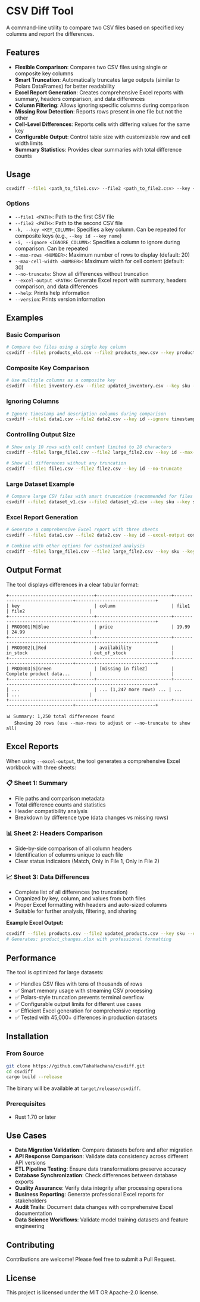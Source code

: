 # CSV Diff Tool

A command-line utility to compare two CSV files based on specified key columns and report the differences.

## Features

*   **Flexible Comparison**: Compares two CSV files using single or composite key columns
*   **Smart Truncation**: Automatically truncates large outputs (similar to Polars DataFrames) for better readability
*   **Excel Report Generation**: Creates comprehensive Excel reports with summary, headers comparison, and data differences
*   **Column Filtering**: Allows ignoring specific columns during comparison
*   **Missing Row Detection**: Reports rows present in one file but not the other
*   **Cell-Level Differences**: Reports cells with differing values for the same key
*   **Configurable Output**: Control table size with customizable row and cell width limits
*   **Summary Statistics**: Provides clear summaries with total difference counts

## Usage

```bash
csvdiff --file1 <path_to_file1.csv> --file2 <path_to_file2.csv> --key <key_column_name> [OPTIONS]
```

### Options

*   `--file1 <PATH>`: Path to the first CSV file
*   `--file2 <PATH>`: Path to the second CSV file
*   `-k, --key <KEY_COLUMN>`: Specifies a key column. Can be repeated for composite keys (e.g., `--key id --key name`)
*   `-i, --ignore <IGNORE_COLUMN>`: Specifies a column to ignore during comparison. Can be repeated
*   `--max-rows <NUMBER>`: Maximum number of rows to display (default: 20)
*   `--max-cell-width <NUMBER>`: Maximum width for cell content (default: 30)
*   `--no-truncate`: Show all differences without truncation
*   `--excel-output <PATH>`: Generate Excel report with summary, headers comparison, and data differences
*   `--help`: Prints help information
*   `--version`: Prints version information

## Examples

### Basic Comparison
```bash
# Compare two files using a single key column
csvdiff --file1 products_old.csv --file2 products_new.csv --key product_id
```

### Composite Key Comparison
```bash
# Use multiple columns as a composite key
csvdiff --file1 inventory.csv --file2 updated_inventory.csv --key sku --key size --key color
```

### Ignoring Columns
```bash
# Ignore timestamp and description columns during comparison
csvdiff --file1 data1.csv --file2 data2.csv --key id --ignore timestamp --ignore description
```

### Controlling Output Size
```bash
# Show only 10 rows with cell content limited to 20 characters
csvdiff --file1 large_file1.csv --file2 large_file2.csv --key id --max-rows 10 --max-cell-width 20

# Show all differences without any truncation
csvdiff --file1 file1.csv --file2 file2.csv --key id --no-truncate
```

### Large Dataset Example
```bash
# Compare large CSV files with smart truncation (recommended for files with thousands of rows)
csvdiff --file1 dataset_v1.csv --file2 dataset_v2.csv --key sku --key size --key colour --max-rows 15
```

### Excel Report Generation
```bash
# Generate a comprehensive Excel report with three sheets
csvdiff --file1 data1.csv --file2 data2.csv --key id --excel-output comparison_report.xlsx

# Combine with other options for customized analysis
csvdiff --file1 large_file1.csv --file2 large_file2.csv --key sku --key size --ignore timestamp --excel-output detailed_report.xlsx
```

## Output Format

The tool displays differences in a clear tabular format:

```
+--------------------------------+----------------------------+--------------------------------+------------------------------+
| key                            | column                     | file1                          | file2                        |
+--------------------------------+----------------------------+--------------------------------+------------------------------+
| PROD001|M|Blue                 | price                      | 19.99                          | 24.99                        |
+--------------------------------+----------------------------+--------------------------------+------------------------------+
| PROD002|L|Red                  | availability               | in_stock                       | out_of_stock                 |
+--------------------------------+----------------------------+--------------------------------+------------------------------+
| PROD003|S|Green                | [missing in file2]         | Complete product data...       |                              |
+--------------------------------+----------------------------+--------------------------------+------------------------------+
| ...                            | ... (1,247 more rows) ... | ...                            | ...                          |
+--------------------------------+----------------------------+--------------------------------+------------------------------+

📊 Summary: 1,250 total differences found
   Showing 20 rows (use --max-rows to adjust or --no-truncate to show all)
```

## Excel Reports

When using `--excel-output`, the tool generates a comprehensive Excel workbook with three sheets:

### 📋 Sheet 1: Summary
- File paths and comparison metadata
- Total difference counts and statistics
- Header compatibility analysis
- Breakdown by difference type (data changes vs missing rows)

### 📊 Sheet 2: Headers Comparison
- Side-by-side comparison of all column headers
- Identification of columns unique to each file
- Clear status indicators (Match, Only in File 1, Only in File 2)

### 📈 Sheet 3: Data Differences
- Complete list of all differences (no truncation)
- Organized by key, column, and values from both files
- Proper Excel formatting with headers and auto-sized columns
- Suitable for further analysis, filtering, and sharing

**Example Excel Output:**
```bash
csvdiff --file1 products.csv --file2 updated_products.csv --key sku --excel-output product_changes.xlsx
# Generates: product_changes.xlsx with professional formatting
```

## Performance

The tool is optimized for large datasets:
- ✅ Handles CSV files with tens of thousands of rows
- ✅ Smart memory usage with streaming CSV processing
- ✅ Polars-style truncation prevents terminal overflow
- ✅ Configurable output limits for different use cases
- ✅ Efficient Excel generation for comprehensive reporting
- ✅ Tested with 45,000+ differences in production datasets

## Installation

### From Source
```bash
git clone https://github.com/TahaHachana/csvdiff.git
cd csvdiff
cargo build --release
```

The binary will be available at `target/release/csvdiff`.

### Prerequisites
- Rust 1.70 or later

## Use Cases

- **Data Migration Validation**: Compare datasets before and after migration
- **API Response Comparison**: Validate data consistency across different API versions
- **ETL Pipeline Testing**: Ensure data transformations preserve accuracy
- **Database Synchronization**: Check differences between database exports
- **Quality Assurance**: Verify data integrity after processing operations
- **Business Reporting**: Generate professional Excel reports for stakeholders
- **Audit Trails**: Document data changes with comprehensive Excel documentation
- **Data Science Workflows**: Validate model training datasets and feature engineering

## Contributing

Contributions are welcome! Please feel free to submit a Pull Request.

## License

This project is licensed under the MIT OR Apache-2.0 license.

